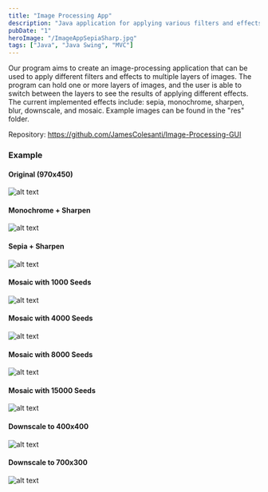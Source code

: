 ```yaml
---
title: "Image Processing App"
description: "Java application for applying various filters and effects to images"
pubDate: "1"
heroImage: "/ImageAppSepiaSharp.jpg"
tags: ["Java", "Java Swing", "MVC"]
---
```


Our program aims to create an image-processing application that can be used to apply different filters and effects to multiple layers of images. The program can hold one or more layers of images, and the user is able to switch between the layers to see the results of applying different effects. The current implemented effects include: sepia, monochrome, sharpen, blur, downscale, and mosaic. Example images can be found in the "res" folder.

Repository: https://github.com/JamesColesanti/Image-Processing-GUI

### Example

#### Original (970x450)
![alt text](/ImageAppOriginal.jpg)

#### Monochrome + Sharpen
![alt text](/ImageAppMonoSharp.jpg)

#### Sepia + Sharpen
![alt text](/ImageAppSepiaSharp.jpg)

#### Mosaic with 1000 Seeds
![alt text](/ImageAppMosaic1000.jpg)

#### Mosaic with 4000 Seeds
![alt text](/ImageAppMosaic4000.jpg)

#### Mosaic with 8000 Seeds
![alt text](/ImageAppMosaic8000.jpg)

#### Mosaic with 15000 Seeds
![alt text](/ImageAppMosaic15000.jpg)

#### Downscale to 400x400
![alt text](/ImageAppDown400x400.jpg)

#### Downscale to 700x300
![alt text](/ImageAppDown700x300.jpg)